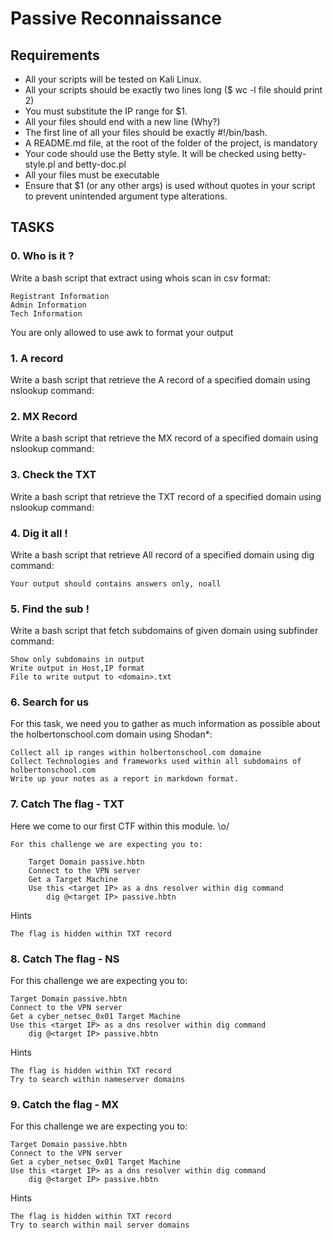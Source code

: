 # Passive Reconnaissance

## Requirements

- All your scripts will be tested on Kali Linux.
- All your scripts should be exactly two lines long ($ wc -l file should print 2)
- You must substitute the IP range for $1.
- All your files should end with a new line (Why?)
- The first line of all your files should be exactly #!/bin/bash.
- A README.md file, at the root of the folder of the project, is mandatory
- Your code should use the Betty style. It will be checked using betty-style.pl and betty-doc.pl
- All your files must be executable
- Ensure that $1 (or any other args) is used without quotes in your script to prevent unintended argument type alterations.

## TASKS

### 0. Who is it ?

Write a bash script that extract using whois scan in csv format:

    Registrant Information
    Admin Information
    Tech Information
You are only allowed to use awk to format your output

### 1. A record

Write a bash script that retrieve the A record of a specified domain using nslookup command:

### 2. MX Record

Write a bash script that retrieve the MX record of a specified domain using nslookup command:

### 3. Check the TXT

Write a bash script that retrieve the TXT record of a specified domain using nslookup command:

### 4. Dig it all !

Write a bash script that retrieve All record of a specified domain using dig command:

    Your output should contains answers only, noall

### 5. Find the sub !

Write a bash script that fetch subdomains of given domain using subfinder command:

    Show only subdomains in output
    Write output in Host,IP format
    File to write output to <domain>.txt

### 6. Search for us

For this task, we need you to gather as much information as possible about the holbertonschool.com domain using Shodan*:

    Collect all ip ranges within holbertonschool.com domaine
    Collect Technologies and frameworks used within all subdomains of holbertonschool.com
    Write up your notes as a report in markdown format.

### 7. Catch The flag - TXT

Here we come to our first CTF within this module. \o/

    For this challenge we are expecting you to:

        Target Domain passive.hbtn
        Connect to the VPN server
        Get a Target Machine
        Use this <target IP> as a dns resolver within dig command
            dig @<target IP> passive.hbtn

Hints

    The flag is hidden within TXT record

### 8. Catch The flag - NS

For this challenge we are expecting you to:

    Target Domain passive.hbtn
    Connect to the VPN server
    Get a cyber_netsec_0x01 Target Machine
    Use this <target IP> as a dns resolver within dig command
        dig @<target IP> passive.hbtn

Hints

    The flag is hidden within TXT record
    Try to search within nameserver domains

### 9. Catch the flag - MX

For this challenge we are expecting you to:

    Target Domain passive.hbtn
    Connect to the VPN server
    Get a cyber_netsec_0x01 Target Machine
    Use this <target IP> as a dns resolver within dig command
        dig @<target IP> passive.hbtn

Hints

    The flag is hidden within TXT record
    Try to search within mail server domains

